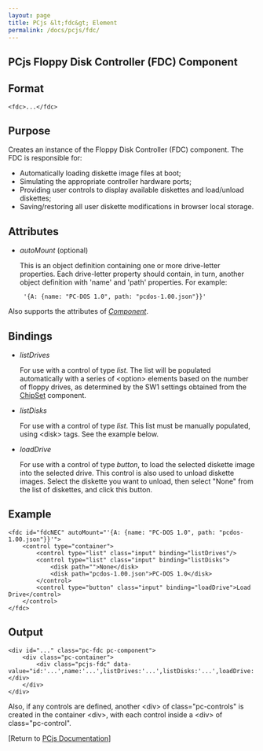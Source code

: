 ```yaml
---
layout: page
title: PCjs &lt;fdc&gt; Element
permalink: /docs/pcjs/fdc/
---
```


PCjs Floppy Disk Controller (FDC) Component
---

Format
---
	<fdc>...</fdc>

Purpose
---
Creates an instance of the Floppy Disk Controller (FDC) component. The FDC is responsible for:

- Automatically loading diskette image files at boot;
- Simulating the appropriate controller hardware ports;
- Providing user controls to display available diskettes and load/unload diskettes;
- Saving/restoring all user diskette modifications in browser local storage.

Attributes
---
 * *autoMount* (optional)
 
	This is an object definition containing one or more drive-letter properties.
	Each drive-letter property should contain, in turn, another object definition with 'name' and 'path' properties.
	For example:
	
		'{A: {name: "PC-DOS 1.0", path: "pcdos-1.00.json"}}'
		
Also supports the attributes of *[Component](/docs/pcjs/component/)*.

Bindings
---
 * *listDrives*
 
	For use with a control of type *list*. The list will be populated automatically with a series of &lt;option&gt;
	elements based on the number of floppy drives, as determined by the SW1 settings obtained from the
	[ChipSet](/docs/pcjs/chipset/) component.
	
 * *listDisks*
 
	For use with a control of type *list*. This list must be manually populated, using &lt;disk&gt; tags.
	See the example below.
	
 * *loadDrive*
 
	For use with a control of type *button*, to load the selected diskette image into the selected drive.
	This control is also used to unload diskette images. Select the diskette you want to unload, then select
	"None" from the list of diskettes, and click this button.

Example
---
	<fdc id="fdcNEC" autoMount="'{A: {name: "PC-DOS 1.0", path: "pcdos-1.00.json"}}'">
    	<control type="container">
    		<control type="list" class="input" binding="listDrives"/>
    		<control type="list" class="input" binding="listDisks">
    			<disk path="">None</disk>
    			<disk path="pcdos-1.00.json">PC-DOS 1.0</disk>
    		</control>
    		<control type="button" class="input" binding="loadDrive">Load Drive</control>
    	</control>
    </fdc>

Output
---
	<div id="..." class="pc-fdc pc-component">
		<div class="pc-container">
			<div class="pcjs-fdc" data-value="id:'...',name:'...',listDrives:'...',listDisks:'...',loadDrive:'...'"></div>
		</div>
	</div>

Also, if any controls are defined, another &lt;div&gt; of class="pc-controls" is created in the container &lt;div&gt;,
with each control inside a &lt;div&gt; of class="pc-control".

[Return to [PCjs Documentation](..)]
